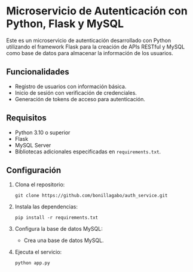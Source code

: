 # Microservicio de Autenticación con Python, Flask y MySQL

Este es un microservicio de autenticación desarrollado con Python utilizando el framework Flask para la creación de APIs RESTful y MySQL como base de datos para almacenar la información de los usuarios.

## Funcionalidades

- Registro de usuarios con información básica.
- Inicio de sesión con verificación de credenciales.
- Generación de tokens de acceso para autenticación.

## Requisitos

- Python 3.10 o superior
- Flask
- MySQL Server
- Bibliotecas adicionales especificadas en `requirements.txt`.

## Configuración

1. Clona el repositorio:

    ```
    git clone https://github.com/bonillagabo/auth_service.git
    ```

2. Instala las dependencias:

    ```
    pip install -r requirements.txt
    ```

3. Configura la base de datos MySQL:

   - Crea una base de datos MySQL.

4. Ejecuta el servicio:

    ```
    python app.py
    ```
